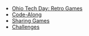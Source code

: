 - [Ohio Tech Day: Retro Games](BOOKREADME.md)
- [Code-Along](CodeAlong.md)
- [Sharing Games](SharingGames.md)
- [Challenges](Challenges.md)
